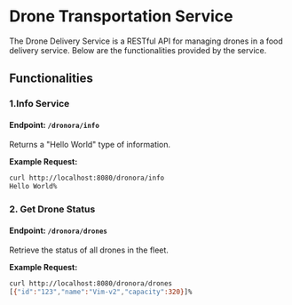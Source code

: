 # Drone Transportation Service

The Drone Delivery Service is a RESTful API for managing drones in a food delivery service. Below are the functionalities provided by the service.

## Functionalities
### 1.Info Service
#### Endpoint: `/dronora/info`
Returns a "Hello World" type of information.

**Example Request:**

```bash
curl http://localhost:8080/dronora/info
Hello World%                                  
```

### 2. Get Drone Status

#### Endpoint: `/dronora/drones`

Retrieve the status of all drones in the fleet.

**Example Request:**

```bash
curl http://localhost:8080/dronora/drones
[{"id":"123","name":"Vim-v2","capacity":320}]% 
```